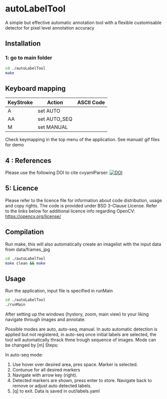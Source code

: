 # autoLabelTool
A simple but effective automatic annotation tool with a flexible customisable detector for pixel level annotation accuracy 

## Installation 

### 1: go to main folder

```bash
cd ./autoLabelTool
make 
```
## Keyboard mapping

| KeyStroke | Action       | ASCII Code |
|-----------|--------------|------------|
| A         | set AUTO     |            |
| AA        | set AUTO_SEQ |            |
| M         | set MANUAL   |            |

Check keymapping in the top menu of the application. 
See manual/ gif files for demo

## 4 : References
Please use the following DOI to cite cvyamlParser: 
[![DOI](https://zenodo.org/badge/247701434.svg)](https://zenodo.org/badge/latestdoi/247701434)


## 5: Licence 
Please refer to the licence file for information about code distribution, usage and copy rights. The code is provided under BSD 3-Clause License. 
Refer to the links below for additional licence info regarding OpenCV:
https://opencv.org/license/


## Compilation

Run make, this will also automatically create an imagelist with the input data from data/frames_jpg

```bash
cd ./autoLabelTool
make clean && make 
```


## Usage

Run the application, input file is specified in runMain
```bash
cd ./autoLabelTool
./runMain 
```
After setting up the windows (hystory, zoom, main view) to your liking navigate through images and annotate. 

Possible modes are auto, auto-seq, manual. In auto automatic detection is applied but not registered, in auto-seq once initial labels are selected, 
the tool will automatically thrack thme trough sequence of images. Mode can be changed by [m]
Steps:

In auto-seq mode:
1. Use hover over desired area, pres space. Marker is selected. 
2. Contunue for all desired markers
3. Navigate with arrow key (right). 
4. Detected markers are shown, press enter to store. Navigate back to remove or adjust auto detected labels.
5. [q] to exit. Data is saved in out/labels.yaml



<!---
### 2: Run benchmark on you own pc:
In folder benchmark a simple script is provided to run readcvYaml on your own data.
Simply choose the number of iterations with N parameter and run benchmarktest_cvYaml.m. The benchmark was performed for 5x[1000x3] double, 5x[2000x3] float, 5x[2000x3] int, and 5x[3000] double, 5x[6000] float and 5x[6000] int vectors. See test_data.yaml for the actual dataset.

Here the result of the benchmark test on linux Optiplex system. The sorting is slightly more expensive as expected but negligible for the current dataset.

Average t per iteration    |  Boxplot data
:-------------------------:|:-------------------------:
![](misc/time_data.png)    |  ![](misc/boxplot.png)

-->
